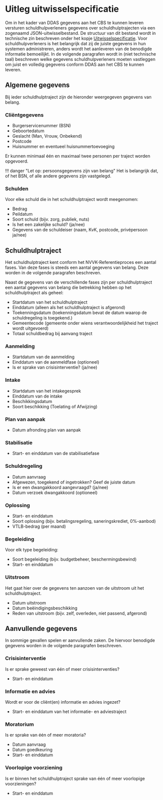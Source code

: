 # Uitleg uitwisselspecificatie

Om in het kader van DDAS gegevens aan het CBS te kunnen leveren versturen schuldhulpverleners gegevens over schuldhulptrajecten via een zogenaamd JSON-uitwisselbestand. De structuur van dit bestand wordt in technische zin beschreven onder het kopje [Uitwisselspecificatie](uitwisselspecificatie.md). Voor schuldhulpverleners is het belangrijk dat zij de juiste gegevens in hun systemen administreren, anders wordt het aanleveren van de benodigde informatie bemoeilijkt. In de volgende paragrafen wordt in (niet technische taal) beschreven welke gegevens  schuldhulpverleners moeten vastleggen om juist en volledig gegevens conform DDAS aan het CBS te kunnen leveren.

## Algemene gegevens

Bij ieder schuldhulptraject zijn de hieronder weergegeven gegevens van belang.

### Cliëntgegevens

- Burgerservicenummer (BSN)
- Geboortedatum
- Geslacht (Man, Vrouw, Onbekend)
- Postcode
- Huisnummer en eventueel huisnummertoevoeging

Er kunnen minimaal één en maximaal twee personen per traject worden opgevoerd. 

!!! danger "Let op: persoonsgegevens zijn van belang"
    Het is belangrijk dat, of het BSN, of alle andere gegevens zijn vastgelegd. 

### Schulden

Voor elke schuld die in het schuldhulptraject wordt meegenomen:

- Bedrag
- Peildatum
- Soort schuld (bijv. zorg, publiek, nuts)
- Is het een zakelijke schuld? (ja/nee)
- Gegevens van de schuldeiser (naam, KvK, postcode, privépersoon ja/nee)

## Schuldhulptraject

Het schuldhulptraject kent conform het NVVK-Referentieproces een aantal fases. Van deze fases is steeds een aantal gegevens van belang. Deze worden in de volgende paragrafen beschreven.

Naast de gegevens van de verschillende fases zijn per schuldhulptraject een aantal gegevens van belang die betrekking hebben op het schuldhulptraject als geheel:

- Startdatum van het schuldhulptraject
- Einddatum (alleen als het schuldhulptraject is afgerond)
- Toekenningsdatum (toekenningsdatum bevat de datum waarop de schuldregeling is toegekend.)
- Gemeentecode (gemeente onder wiens verantwoordelijkheid het traject wordt uitgevoerd)
- Totaal schuldbedrag bij aanvang traject 

### Aanmelding

- Startdatum van de aanmelding
- Einddatum van de aanmeldfase (optioneel)
- Is er sprake van crisisinterventie? (ja/nee)

### Intake

- Startdatum van het intakegesprek
- Einddatum van de intake
- Beschikkingsdatum
- Soort beschikking (Toelating of Afwijzing)

### Plan van aanpak

- Datum afronding plan van aanpak

### Stabilisatie

- Start- en einddatum van de stabilisatiefase

### Schuldregeling

- Datum aanvraag
- Afgewezen, toegekend of ingetrokken? Geef de juiste datum
- Is er een dwangakkoord aangevraagd? (ja/nee)
- Datum verzoek dwangakkoord (optioneel)

### Oplossing

- Start- en einddatum
- Soort oplossing (bijv. betalingsregeling, saneringskrediet, 0%-aanbod)
- VTLB-bedrag (per maand)

### Begeleiding

Voor elk type begeleiding:

- Soort begeleiding (bijv. budgetbeheer, beschermingsbewind)
- Start- en einddatum

### Uitstroom

Het gaat hier over de gegevens ten aanzoen van de uitstroom uit het schuldhulptraject.

- Datum uitstroom
- Datum beëindigingsbeschikking
- Reden van uitstroom (bijv. zelf, overleden, niet passend, afgerond)

## Aanvullende gegevens

In sommige gevallen spelen er aanvullende zaken. De hiervoor benodigde gegevens worden in de volgende paragrafen beschreven. 

### Crisisinterventie

Is er sprake geweest van één of meer crisisinterventies?

- Start- en einddatum

### Informatie en advies

Wordt er voor de cliënt(en) informatie en advies ingezet?

- Start- en einddatum van het informatie- en adviestraject

### Moratorium

Is er sprake van één of meer moratoria?

- Datum aanvraag
- Datum goedkeuring
- Start- en einddatum

### Voorlopige voorziening

Is er binnen het schuldhulptraject sprake van één of meer voorlopige voorzieningen?

- Start- en einddatum

